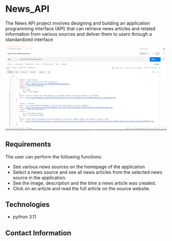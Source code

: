 # News_API
The News API project involves designing and building an application programming interface (API) that can retrieve news articles and related information from various sources and deliver them to users through a standardized interface

![](/app/static/assets/img/screenshot.PNG)

## Requirements
The user can perform the following functions:

- See various news sources on the homepage of the application
- Select a news source and see all news articles from the selected news source in the application.
- See the image, description and the time a news article was created.
- Click on an article and read the full article on the source website.


## Technologies
- python 3.11




## Contact Information


